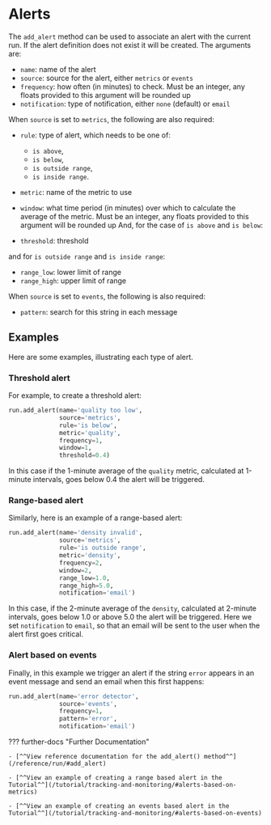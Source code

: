 # Alerts

The `add_alert` method can be used to associate an alert with the current run. If the alert definition does not exist it will
be created. The arguments are:

 * `name`: name of the alert
 * `source`: source for the alert, either `metrics` or `events`
 * `frequency`: how often (in minutes) to check. Must be an integer, any floats provided to this argument will be rounded up
 * `notification`: type of notification, either `none` (default) or `email`

When `source` is set to `metrics`, the following are also required:

 - `rule`: type of alert, which needs to be one of:

    * `is above`,
    * `is below`,
    * `is outside range`,
    * `is inside range`.

 - `metric`: name of the metric to use
 - `window`: what time period (in minutes) over which to calculate the average of the metric. Must be an integer, any floats provided to this argument will be rounded up
And, for the case of `is above` and `is below`:

 * `threshold`: threshold

and for `is outside range` and `is inside range`:

 * `range_low`: lower limit of range
 * `range_high`: upper limit of range

When `source` is set to `events`, the following is also required:

* `pattern`: search for this string in each message

## Examples

Here are some examples, illustrating each type of alert.

### Threshold alert

For example, to create a threshold alert:
``` py
run.add_alert(name='quality too low',
              source='metrics',
              rule='is below',
              metric='quality',
              frequency=1,
              window=1,
              threshold=0.4)
```
In this case if the 1-minute average of the `quality` metric, calculated at 1-minute intervals, goes below 0.4 the alert will be triggered.

### Range-based alert

Similarly, here is an example of a range-based alert:
``` py
run.add_alert(name='density invalid',
              source='metrics',
              rule='is outside range',
              metric='density',
              frequency=2,
              window=2,
              range_low=1.0,
              range_high=5.0,
              notification='email')
```
In this case, if the 2-minute average of the `density`, calculated at 2-minute intervals, goes below 1.0 or above 5.0 the alert will be triggered.
Here we set `notification` to `email`, so that an email will be sent to the user when the alert first goes critical.

### Alert based on events

Finally, in this example we trigger an alert if the string `error` appears in an event message and send an email when this first happens:
``` py
run.add_alert(name='error detector',
              source='events',
              frequency=1,
              pattern='error',
              notification='email')
```
??? further-docs "Further Documentation"

    - [^^View reference documentation for the add_alert() method^^](/reference/run/#add_alert)

    - [^^View an example of creating a range based alert in the Tutorial^^](/tutorial/tracking-and-monitoring/#alerts-based-on-metrics)
    
    - [^^View an example of creating an events based alert in the Tutorial^^](/tutorial/tracking-and-monitoring/#alerts-based-on-events)